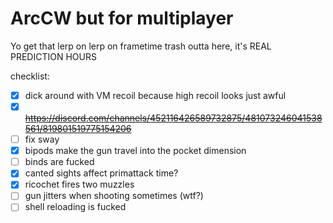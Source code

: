 # ArcCW but for multiplayer

Yo get that lerp on lerp on frametime trash outta here, it's REAL PREDICTION HOURS

checklist:
- [x] dick around with VM recoil because high recoil looks just awful
- [x] ~~https://discord.com/channels/452116426589732875/481073246041538561/819801519775154206~~
- [ ] fix sway
- [x] bipods make the gun travel into the pocket dimension
- [ ] binds are fucked
- [x] canted sights affect primattack time?
- [x] ricochet fires two muzzles
- [ ] gun jitters when shooting sometimes (wtf?)
- [ ] shell reloading is fucked
